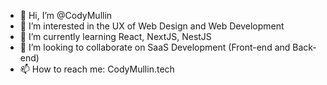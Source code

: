 - 👋 Hi, I’m @CodyMullin
- 👀 I’m interested in the UX of Web Design and Web Development
- 🌱 I’m currently learning React, NextJS, NestJS
- 💞️ I’m looking to collaborate on SaaS Development (Front-end and Back-end)
- 📫 How to reach me: CodyMullin.tech

<!---
CodyMullin/CodyMullin is a ✨ special ✨ repository because its `README.md` (this file) appears on your GitHub profile.
You can click the Preview link to take a look at your changes.
--->
